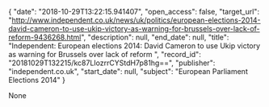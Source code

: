 {
  "date": "2018-10-29T13:22:15.941407", 
  "open_access": false, 
  "target_url": "http://www.independent.co.uk/news/uk/politics/european-elections-2014-david-cameron-to-use-ukip-victory-as-warning-for-brussels-over-lack-of-reform-9436268.html", 
  "description": null, 
  "end_date": null, 
  "title": "Independent:  European elections 2014: David Cameron to use Ukip victory as warning for Brussels over lack of reform ", 
  "record_id": "20181029T132215/kc87LIozrrCYStdH7p81hg==", 
  "publisher": "independent.co.uk", 
  "start_date": null, 
  "subject": "European Parliament Elections 2014"
}

None